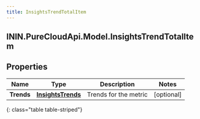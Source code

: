 ```yaml
---
title: InsightsTrendTotalItem
---
```

## ININ.PureCloudApi.Model.InsightsTrendTotalItem

## Properties

|Name | Type | Description | Notes|
|------------ | ------------- | ------------- | -------------|
| **Trends** | [**InsightsTrends**](InsightsTrends.html) | Trends for the metric | [optional] |
{: class="table table-striped"}


